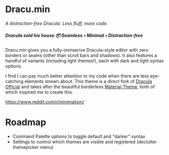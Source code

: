 # Dracu.min
_A distraction-free Dracula. Less fluff, more code._

##### Dracula sold his house 📦 Seamless • Minimal • Distraction-free

<!-- Dracula sold his house 📦 Minimal • No-borders • All-one-color
Dracula sold his house 📦 Flat • Minimal • Seamless • All-one-color • No-borders -->

Dracu.min gives you a fully-immserive Dracula-style editor with zero borders or seams (other than scroll bars and shadows). It also features a handful of variants (including light themes!), each with dark and light syntax options.

I find I can pay much better attention to my code when there are less eye-catching elements strewn about. This theme is a direct fork of [Dracula Official](https://marketplace.visualstudio.com/items?itemName=dracula-theme.theme-dracula) and takes after the beautiful borderless [Material Theme](https://marketplace.visualstudio.com/items?itemName=Equinusocio.vsc-material-theme), both of which inspired me to create this.

https://www.reddit.com/r/minimalism/

# Roadmap
- Command Palette options to toggle default and "darker" syntax
- Settings to control which themes are visible and registered (declutter themepicker menu)